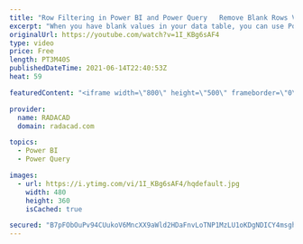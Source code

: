 ```yaml
---
title: "Row Filtering in Power BI and Power Query   Remove Blank Rows Vs Remove Empty"
excerpt: "When you have blank values in your data table, you can use Power Query transformations to remove the row with blank values. There are two transformations that are used very often for this purpose: Remove Empty and Remove blank rows. These two transformations are not exactly the same. In this article,"
originalUrl: https://youtube.com/watch?v=1I_KBg6sAF4
type: video
price: Free
length: PT3M40S
publishedDateTime: 2021-06-14T22:40:53Z
heat: 59

featuredContent: "<iframe width=\"800\" height=\"500\" frameborder=\"0\" src=\"https://www.youtube.com/embed/1I_KBg6sAF4\" allow=\"accelerometer; autoplay; encrypted-media; gyroscope; picture-in-picture\" allowfullscreen></iframe>"

provider:
  name: RADACAD
  domain: radacad.com

topics:
  - Power BI
  - Power Query

images:
  - url: https://i.ytimg.com/vi/1I_KBg6sAF4/hqdefault.jpg
    width: 480
    height: 360
    isCached: true

secured: "B7pFObOuPv94CUukoV6MncXX9aWld2HDaFnvLoTNP1MzLU1oKDgNDICY4msghuFregv4V4Rwk6u0sxZWYPZKON7mYql3lk9wh9y8CoIw/HzuODU1F+DPaSqk64anyQOrgXXGScoMaBE7S6UQDqsN5Cx+S/saCVdxFm2grlwQD0dGkrzTr5+C6qF9J2ch1jli0Yid+n1ASaMnfol9XIfUUJf7pQ4OnwVTZ/7XiaCmklgW6+t7q22NrCC9UOZt+FOTrLUeuItrBCbcx6AOwvHkhvGneGu9BwhzElBGUIkrchpacsznCHga3ZVhznC2KamTsLe9uYvVrvwu/LHSJl0+Nm/u5JF9DZR1bM1nOuGAyo3/9PL4/Hnd2b5qXGd3wuJgNzpQe8c5JQkejOBHEKlcTg/0wS1C6esGgFu6T16FBxg=;TLAy33YJIJXn2qJLsBWHLQ=="
---
```


